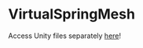 # VirtualSpringMesh

Access Unity files separately [here](https://mega.nz/file/rcoTQT7a#oGZjXFHOtdRzANIGnbN6s95tCH_XXweYlsdfy3GF-3s)!
